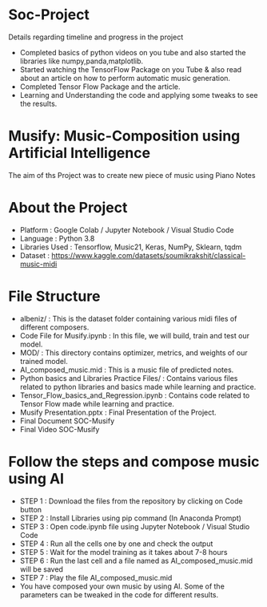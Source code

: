 # Soc-Project
Details regarding timeline and progress in the project
* Completed basics of python videos on you tube and also started the libraries like numpy,panda,matplotlib.
* Started watching the TensorFlow Package on you Tube & also read about an article on how to perform automatic music generation.
* Completed Tensor Flow Package and the article.
* Learning and Understanding the code and applying some tweaks to see the results.
# Musify: Music-Composition using Artificial Intelligence
The aim of ths Project was to create new piece of music using Piano Notes
# About the Project
* Platform : Google Colab / Jupyter Notebook / Visual Studio Code
* Language : Python 3.8
* Libraries Used : Tensorflow, Music21, Keras, NumPy, Sklearn, tqdm
* Dataset : https://www.kaggle.com/datasets/soumikrakshit/classical-music-midi
# File Structure
* albeniz/ : This is the dataset folder containing various midi files of different composers.
* Code File for Musify.ipynb : In this file, we will build, train and test our model.
* MOD/ : This directory contains optimizer, metrics, and weights of our trained model.
* AI_composed_music.mid : This is a music file of predicted notes.
* Python basics and Libraries Practice Files/ : Contains various files related to python libraries and basics made while learning and practice.
* Tensor_Flow_basics_and_Regression.ipynb : Contains code related to Tensor Flow made while learning and practice.
* Musify Presentation.pptx : Final Presentation of the Project.
* Final Document SOC-Musify
* Final Video SOC-Musify
# Follow the steps and compose music using AI
* STEP 1 : Download the files from the repository by clicking on Code button
* STEP 2 : Install Libraries using pip command (In Anaconda Prompt)
* STEP 3 : Open code.ipynb file using Jupyter Notebook / Visual Studio Code
* STEP 4 : Run all the cells one by one and check the output
* STEP 5 : Wait for the model training as it takes about 7-8 hours
* STEP 6 : Run the last cell and a file named as AI_composed_music.mid will be saved
* STEP 7 : Play the file AI_composed_music.mid
* You have composed your own music by using AI. Some of the parameters can be tweaked in the code for different results.
